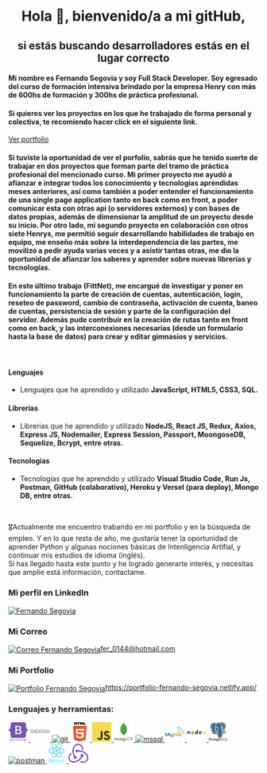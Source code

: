 <h1 align="center">Hola 👋, bienvenido/a a mi gitHub,</h1>

<h2 align="center">si estás buscando desarrolladores estás en el lugar correcto</h2>

<h4>Mi nombre es Fernando Segovia y soy Full Stack Developer. Soy egresado del curso de formación intensiva brindado por la empresa Henry con más de 600hs de formación y 300hs de práctica profesional.</h4>
<h4>Si quieres ver los proyectos en los que he trabajado de forma personal y colectiva,
te recomiendo hacer click en el siguiente link.</h4>
<a href="https://portfolio-fernando-segovia.netlify.app/" target="blank">Ver portfolio</a>
<h4>Si tuviste la oportunidad de ver el porfolio, sabrás que he tenido suerte de trabajar en dos proyectos que forman parte del tramo de práctica profesional del 
mencionado curso. Mi primer proyecto me ayudó a afianzar e integrar todos los 
conocimiento y tecnologías aprendidas meses anteriores, así como también a poder 
entender el funcionamiento de una single page application tanto en back como en front,
a poder comunicar esta con otras api (o servidores externos) y con bases de datos 
propias, además de dimensionar la amplitud de un proyecto desde su inicio. Por otro
lado, mi segundo proyecto en colaboración con otros siete Henrys, me permitió
seguir desarrollando habilidades de trabajo en equipo, me enseño más sobre la 
interdependencia de las partes, me movilizó a pedir ayuda varias veces y a asistir
tantas otras, me dio la oportunidad de afianzar los saberes y aprender sobre nuevas
librerías y tecnologías.</h4>
<h4>En este último trabajo (FittNet), me encargué de investigar y poner en funcionamiento la parte de creación de cuentas, autenticación, login, reseteo de password, cambio de contraseña, activación de cuenta, baneo de cuentas, persistencia de sesión y parte de la configuración del servidor. Además pude contribuir en la creación de rutas tanto en front como en back, y las interconexiones necesarias (desde un formulario hasta la base de datos) para crear y editar gimnasios y servicios.</h4>
</br>

<h4>Lenguajes</h4>

- Lenguajes que he aprendido y utilizado **JavaScript, HTML5, CSS3, SQL.**

<h4>Librerias</h4>

- Librerias que he aprendido y utilizado **NodeJS, React JS, Redux, Axios, Express JS,  Nodemailer, Express Session, Passport, MoongoseDB, Sequelize, Bcrypt, entre otras.**

<h4>Tecnologías</h4>

- Tecnologías que he aprendido y utilizado **Visual Studio Code, Run Js, Postman, GitHub (colaborativo), Heroku y Versel (para deploy), Mongo DB, entre otras.**
</br>

🎖️Actualmente me encuentro trabando en mi portfolio y en la búsqueda de empleo. Y en lo que resta de año, me gustaría tener la oportunidad de aprender Python y algunas nociones básicas de Intenligencia Artifial, y continuar mis estudios de idioma (inglés). 
</br>
Si has llegado hasta este punto y he logrado generarte interés, y necesitas que amplie
está información, contactame.


<h3 align="left">Mi perfil en LinkedIn</h3>
<p align="left">
<a href="https://www.linkedin.com/in/fernando-segovia-dev/" target="blank"><img align="center" src="https://raw.githubusercontent.com/rahuldkjain/github-profile-readme-generator/master/src/images/icons/Social/linked-in-alt.svg" alt="Fernando Segovia" height="30" width="40" /></a>
</p>

<h3 align="left">Mi Correo</h3>
<p align="left">
<a href="mailto:fer_0144@hotmail.com" target="blank"><img align="center" src="https://portal.edu.gva.es/03019007/wp-content/uploads/sites/87/2022/01/Microsoft.png" alt="Correo Fernando Segovia" height="30" width="40" />fer_0144@hotmail.com</a>
</p>

<h3 align="left">Mi Portfolio</h3>
<p align="left">
<a href="https://portfolio-fernando-segovia.netlify.app/" target="blank"><img align="center" src="https://miro.medium.com/max/768/1*GsuZUucXLICJqiWuwHjfzQ.png" alt="Portfolio Fernando Segovia" height="30" width="40" />https://portfolio-fernando-segovia.netlify.app/</a>
</p>



<p><a></a></p>

<h3 align="left">Lenguajes y herramientas:</h3>
<p align="left"> 
<a href="https://getbootstrap.com" target="_blank" rel="noreferrer"> <img src="https://raw.githubusercontent.com/devicons/devicon/master/icons/bootstrap/bootstrap-plain-wordmark.svg" alt="bootstrap" width="40" height="40"/> </a> 
<a href="https://expressjs.com" target="_blank" rel="noreferrer"> <img src="https://raw.githubusercontent.com/devicons/devicon/master/icons/express/express-original-wordmark.svg" alt="express" width="40" height="40"/> </a> 
<a href="https://git-scm.com/" target="_blank" rel="noreferrer"> <img src="https://www.vectorlogo.zone/logos/git-scm/git-scm-icon.svg" alt="git" width="40" height="40"/> </a> 
<a href="https://www.w3.org/html/" target="_blank" rel="noreferrer"> <img src="https://raw.githubusercontent.com/devicons/devicon/master/icons/html5/html5-original-wordmark.svg" alt="html5" width="40" height="40"/> </a> 
<a href="https://developer.mozilla.org/en-US/docs/Web/JavaScript" target="_blank" rel="noreferrer"> <img src="https://raw.githubusercontent.com/devicons/devicon/master/icons/javascript/javascript-original.svg" alt="javascript" width="40" height="40"/> </a> 
<a href="https://www.mongodb.com/" target="_blank" rel="noreferrer"> <img src="https://raw.githubusercontent.com/devicons/devicon/master/icons/mongodb/mongodb-original-wordmark.svg" alt="mongodb" width="40" height="40"/> </a> 
<a href="https://www.microsoft.com/en-us/sql-server" target="_blank" rel="noreferrer"> <img src="https://www.svgrepo.com/show/303229/microsoft-sql-server-logo.svg" alt="mssql" width="40" height="40"/> </a> 
<a href="https://www.mysql.com/" target="_blank" rel="noreferrer"> <img src="https://raw.githubusercontent.com/devicons/devicon/master/icons/mysql/mysql-original-wordmark.svg" alt="mysql" width="40" height="40"/> </a> 
<a href="https://nodejs.org" target="_blank" rel="noreferrer"> <img src="https://raw.githubusercontent.com/devicons/devicon/master/icons/nodejs/nodejs-original-wordmark.svg" alt="nodejs" width="40" height="40"/> </a> 
<a href="https://www.postgresql.org" target="_blank" rel="noreferrer"> <img src="https://raw.githubusercontent.com/devicons/devicon/master/icons/postgresql/postgresql-original-wordmark.svg" alt="postgresql" width="40" height="40"/> </a> 
<a href="https://postman.com" target="_blank" rel="noreferrer"> <img src="https://www.vectorlogo.zone/logos/getpostman/getpostman-icon.svg" alt="postman" width="40" height="40"/> </a> 
<a href="https://reactjs.org/" target="_blank" rel="noreferrer"> <img src="https://raw.githubusercontent.com/devicons/devicon/master/icons/react/react-original-wordmark.svg" alt="react" width="40" height="40"/> </a> 
<a href="https://redux.js.org" target="_blank" rel="noreferrer"> <img src="https://raw.githubusercontent.com/devicons/devicon/master/icons/redux/redux-original.svg" alt="redux" width="40" height="40"/> </a> 
